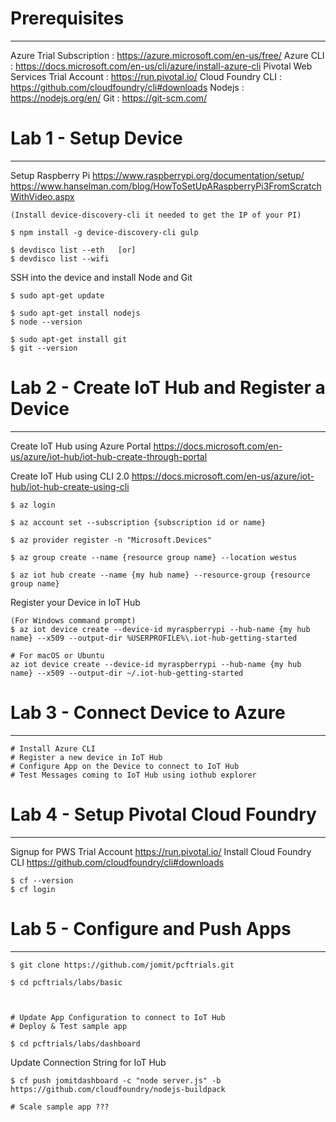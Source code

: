 # Prerequisites 
--------------------------------------
Azure Trial Subscription : https://azure.microsoft.com/en-us/free/
Azure CLI : https://docs.microsoft.com/en-us/cli/azure/install-azure-cli 
Pivotal Web Services Trial Account : https://run.pivotal.io/
Cloud Foundry CLI : https://github.com/cloudfoundry/cli#downloads
Nodejs : https://nodejs.org/en/
Git : https://git-scm.com/ 


# Lab 1 - Setup Device
--------------------------------------
Setup Raspberry Pi
    https://www.raspberrypi.org/documentation/setup/
    https://www.hanselman.com/blog/HowToSetUpARaspberryPi3FromScratchWithVideo.aspx

    (Install device-discovery-cli it needed to get the IP of your PI)

    $ npm install -g device-discovery-cli gulp
    
    $ devdisco list --eth   [or]
    $ devdisco list --wifi

SSH into the device and install Node and Git

    $ sudo apt-get update

    $ sudo apt-get install nodejs
    $ node --version

    $ sudo apt-get install git
    $ git --version


# Lab 2 - Create IoT Hub and Register a Device
------------------------------------------------

Create IoT Hub using Azure Portal
    https://docs.microsoft.com/en-us/azure/iot-hub/iot-hub-create-through-portal

Create IoT Hub using CLI 2.0
    https://docs.microsoft.com/en-us/azure/iot-hub/iot-hub-create-using-cli

	$ az login

    $ az account set --subscription {subscription id or name}

    $ az provider register -n "Microsoft.Devices"

    $ az group create --name {resource group name} --location westus

    $ az iot hub create --name {my hub name} --resource-group {resource group name}

Register your Device in IoT Hub

    (For Windows command prompt)
    $ az iot device create --device-id myraspberrypi --hub-name {my hub name} --x509 --output-dir %USERPROFILE%\.iot-hub-getting-started

    # For macOS or Ubuntu
    az iot device create --device-id myraspberrypi --hub-name {my hub name} --x509 --output-dir ~/.iot-hub-getting-started

# Lab 3 - Connect Device to Azure
--------------------------------------

    # Install Azure CLI
    # Register a new device in IoT Hub
    # Configure App on the Device to connect to IoT Hub
    # Test Messages coming to IoT Hub using iothub explorer    

# Lab 4 - Setup Pivotal Cloud Foundry
--------------------------------------

Signup for PWS Trial Account
    https://run.pivotal.io/
Install Cloud Foundry CLI
    https://github.com/cloudfoundry/cli#downloads

    $ cf --version
    $ cf login
    
# Lab 5 - Configure and Push Apps
--------------------------------------

    $ git clone https://github.com/jomit/pcftrials.git

    $ cd pcftrials/labs/basic



    # Update App Configuration to connect to IoT Hub    
    # Deploy & Test sample app
    
    $ cd pcftrials/labs/dashboard
    
Update Connection String for IoT Hub

    $ cf push jomitdashboard -c "node server.js" -b https://github.com/cloudfoundry/nodejs-buildpack

    # Scale sample app ???
